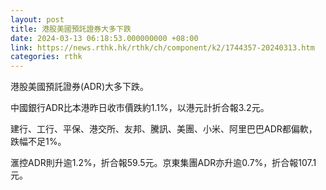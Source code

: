 ```yaml
---
layout: post
title: 港股美國預託證券大多下跌
date: 2024-03-13 06:18:53.000000000 +08:00
link: https://news.rthk.hk/rthk/ch/component/k2/1744357-20240313.htm
categories: rthk
---
```


港股美國預託證券(ADR)大多下跌。

中國銀行ADR比本港昨日收市價跌約1.1%，以港元計折合報3.2元。

建行、工行、平保、港交所、友邦、騰訊、美團、小米、阿里巴巴ADR都偏軟，跌幅不足1%。

滙控ADR則升逾1.2%，折合報59.5元。京東集團ADR亦升逾0.7%，折合報107.1元。

